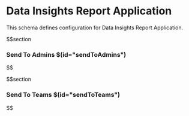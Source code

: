# Data Insights Report Application

This schema defines configuration for Data Insights Report Application.

$$section
### Send To Admins $(id="sendToAdmins")

$$

$$section
### Send To Teams $(id="sendToTeams")

$$